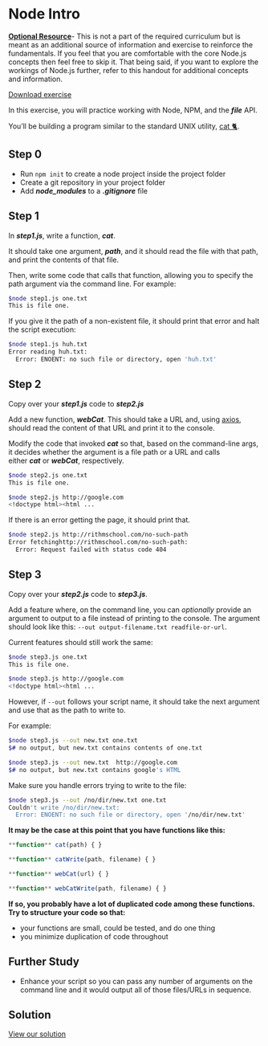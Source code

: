 # Node Intro

[**Optional Resource**](https://lessons.springboard.com/da015fbd1d774cdba8e75143b5eb030a?pvs=21)- This is not a part of the required curriculum but is meant as an additional source of information and exercise to reinforce the fundamentals. If you feel that you are comfortable with the core Node.js concepts then feel free to skip it. That being said, if you want to explore the workings of Node.js further, refer to this handout for additional concepts and information.

[Download exercise](https://curric.springboard.com/software-engineering-career-track/default/exercises/node-files.zip)

In this exercise, you will practice working with Node, NPM, and the **_file_** API.

You’ll be building a program similar to the standard UNIX utility, [cat 🐈](http://www.linfo.org/cat.html).

## **Step 0**

- Run `npm init` to create a node project inside the project folder
- Create a git repository in your project folder
- Add **_node_modules_** to a **_.gitignore_** file

## **Step 1**

In **_step1.js_**, write a function, **_cat_**.

It should take one argument, **_path_**, and it should read the file with that path, and print the contents of that file.

Then, write some code that calls that function, allowing you to specify the path argument via the command line. For example:

```bash
$node step1.js one.txt
This is file one.

```

If you give it the path of a non-existent file, it should print that error and halt the script execution:

```bash
$node step1.js huh.txt
Error reading huh.txt:
  Error: ENOENT: no such file or directory, open 'huh.txt'

```

## **Step 2**

Copy over your **_step1.js_** code to **_step2.js_**

Add a new function, **_webCat_**. This should take a URL and, using [axios](https://github.com/axios/axios#installing), should read the content of that URL and print it to the console.

Modify the code that invoked **_cat_** so that, based on the command-line args, it decides whether the argument is a file path or a URL and calls either **_cat_** or **_webCat_**, respectively.

```bash
$node step2.js one.txt
This is file one.

$node step2.js http://google.com
<!doctype html><html ...

```

If there is an error getting the page, it should print that.

```bash
$node step2.js http://rithmschool.com/no-such-path
Error fetchinghttp://rithmschool.com/no-such-path:
  Error: Request failed with status code 404

```

## **Step 3**

Copy over your **_step2.js_** code to **_step3.js_**.

Add a feature where, on the command line, you can *optionally* provide an argument to output to a file instead of printing to the console. The argument should look like this: `--out output-filename.txt readfile-or-url`.

Current features should still work the same:

```bash
$node step3.js one.txt
This is file one.

$node step3.js http://google.com
<!doctype html><html ...

```

However, if `--out` follows your script name, it should take the next argument and use that as the path to write to.

For example:

```bash
$node step3.js --out new.txt one.txt
$# no output, but new.txt contains contents of one.txt

$node step3.js --out new.txt  http://google.com
$# no output, but new.txt contains google's HTML
```

Make sure you handle errors trying to write to the file:

```bash
$node step3.js --out /no/dir/new.txt one.txt
Couldn't write /no/dir/new.txt:
  Error: ENOENT: no such file or directory, open '/no/dir/new.txt'

```

**It may be the case at this point that you have functions like this:**

```jsx
**function** cat(path) { }

**function** catWrite(path, filename) { }

**function** webCat(url) { }

**function** webCatWrite(path, filename) { }
```

**If so, you probably have a lot of duplicated code among these functions. Try to structure your code so that:**

- your functions are small, could be tested, and do one thing
- you minimize duplication of code throughout

## **Further Study**

- Enhance your script so you can pass any number of arguments on the command line and it would output all of those files/URLs in sequence.

## **Solution**

[View our solution](https://curric.springboard.com/software-engineering-career-track/default/exercises/node-files/solution/index.html)
